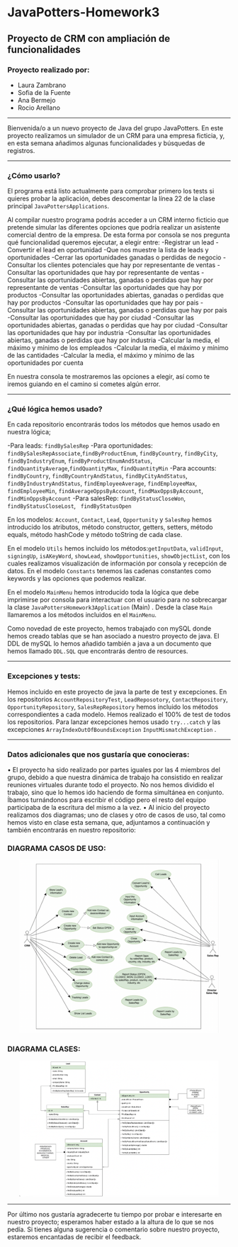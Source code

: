 # JavaPotters-Homework3

## Proyecto de CRM con ampliación de funcionalidades

### Proyecto realizado por:
* Laura Zambrano 
* Sofia de la Fuente
* Ana Bermejo
* Rocio Arellano 

----------------------------------------------------------------------------------------------------------------------------------------------------------------------------------------------------------------------------------------------------------------

Bienvenida/o a un nuevo proyecto de Java del grupo JavaPotters. 
En este proyecto realizamos un simulador de un CRM para una empresa ficticia, y, en esta semana añadimos algunas funcionalidades y búsquedas de registros. 

------------------------------------------------------------------------------------------------------------------------------

### ¿Cómo usarlo?

El programa está listo actualmente para comprobar primero los tests si quieres probar la aplicación, debes descomentar la línea 22 de la clase principal `JavaPottersApplications`. 

Al compilar nuestro programa podrás acceder a un CRM interno ficticio que pretende simular las diferentes opciones que podría realizar un asistente comercial dentro de la empresa. 
De esta forma por consola se nos pregunta qué funcionalidad queremos ejecutar, a elegir entre: 
-Registrar un lead 
-Convertir el lead en oportunidad
-Que nos muestre la lista de leads y oportunidades
-Cerrar las oportunidades ganadas o perdidas de negocio
-Consultar los clientes potenciales que hay por representante de ventas
-Consultar las oportunidades que hay por representante de ventas
-Consultar las oportunidades abiertas, ganadas o perdidas que hay por representante de ventas
-Consultar las oportunidades que hay por productos
-Consultar las oportunidades abiertas, ganadas o perdidas que hay por productos
-Consultar las oportunidades que hay por pais
-Consultar las oportunidades abiertas, ganadas o perdidas que hay por pais
-Consultar las oportunidades que hay por ciudad
-Consultar las oportunidades abiertas, ganadas o perdidas que hay por ciudad
-Consultar las oportunidades que hay por industria
-Consultar las oportunidades abiertas, ganadas o perdidas que hay por industria
-Calcular la media, el máximo y mínimo de los empleados 
-Calcular la media, el máximo y mínimo de las cantidades
-Calcular la media, el máximo y mínimo de las oportunidades por cuenta


En nuestra consola te mostraremos las opciones a elegir, así como te iremos guiando en el camino si cometes algún error. 

----------------------------------------------------------------------------------------------------------------------------------------------------------------------------------------------------------------------------------------------------

### ¿Qué lógica hemos usado?

En cada repositorio encontrarás todos los métodos que hemos usado en nuestra lógica;

-Para leads: `findBySalesRep`
-Para oportunidades: `findBySalesRepAssociate`,`findByProductEnum`, `findByCountry`, `findByCity`, `findByIndustryEnum`, `findByProductEnumAndStatus`, `findQuantityAverage`,`findQuantityMax`, `findQuantityMin` 
-Para accounts: `findByCountry`, `findByCountryAndStatus`, `findByCityAndStatus`, `findByIndustryAndStatus`, `findEmployeeAverage`, `findEmployeeMax`, `findEmployeeMin`, `findAverageOppsByAccount`, `findMaxOppsByAccount`, `findMinOppsByAccount`
-Para salesRep: `findByStatusCloseWon`, `findByStatusCloseLost`, ` findByStatusOpen`


En los modelos: `Account`, `Contact`, `Lead`, `Opportunity` y `SalesRep` hemos introducido los atributos, método constructor, getters, setters, método equals, método hashCode y método toString de cada clase. 

En el modelo `Utils` hemos incluido los métodos:`getInputData`, `validInput`, `signingUp`, `isAKeyWord`, `showLead`, `showOpportunities`, `showObjectList`, con los cuales realizamos visualización de información por consola y recepción de datos. 
En el modelo `Constants` tenemos las cadenas constantes como keywords y las opciones que podemos realizar. 

En el modelo `MainMenu` hemos introducido toda la lógica que debe imprimirse por consola para interactuar con el usuario para no sobrecargar la clase `JavaPottersHomework3Application` (Main) . 
Desde la clase `Main` llamaremos a los métodos incluidos en el `MainMenu`.

Como novedad de este proyecto, hemos trabajado con mySQL donde hemos creado tablas que se han asociado a nuestro proyecto de java. El DDL de mySQL lo hemos añadido también a java a un documento que hemos llamado `DDL.SQL` que encontrarás dentro de resources. 

--------------------------------------------------------------------------------------------------------------------------------------------------------------------------------------------------------------------------------------------------------------------------------------

### Excepciones y tests:

Hemos incluido en este proyecto de java la parte de test y excepciones. 
En los repositorios `AccountRepositoryTest`, `LeadReposotory`, `ContactRepository`, `OpportunityRepository`, `SalesRepRepository` hemos incluido los métodos correspondientes a cada modelo. 
Hemos realizado el 100% de test de todos los repositorios. 
Para lanzar excepciones hemos usado `try...catch` y las excepciones `ArrayIndexOutOfBoundsException` `InputMismatchException` .


----------------------------------------------------------------------------------------------------------------------------------------------------------------------------------------------------------------------------------------------------------------------------------------------------------

### Datos adicionales que nos gustaría que conocieras: 

•	El proyecto ha sido realizado por partes iguales por las 4 miembros del grupo, debido a que nuestra dinámica de trabajo ha consistido en realizar reuniones virtuales durante todo el proyecto. No nos hemos dividido el trabajo, sino que lo hemos ido haciendo de forma simultánea en conjunto. Íbamos turnándonos para escribir el código pero el resto del equipo participaba de la escritura del mismo a la vez.
•	Al inicio del proyecto realizamos dos diagramas; uno de clases y otro de casos de uso, tal como hemos visto en clase esta semana, que, adjuntamos a continuación y también encontrarás en nuestro repositorio: 

### DIAGRAMA CASOS DE USO:

<p align="center">
    <img src =https://github.com/JavaPotters/JavaPotters-Homework3/blob/main/Diagram_uses.png width="450">
</p>

### DIAGRAMA CLASES:

<p align="center">
    <img src = https://github.com/JavaPotters/JavaPotters-Homework3/blob/main/Diagram_classes.png width="450">
</p>

------------------------------------------------------------------------------------------------------------------------------------------------------------------------------------------------------------------------------------------------------------------------------------------------------------------------------------------------------------------------------------------------------------------------------------------------------------

Por último nos gustaría agradecerte tu tiempo por probar e interesarte en nuestro proyecto; esperamos haber estado a la altura de lo que se nos pedía.
Si tienes alguna sugerencia o comentario sobre nuestro proyecto, estaremos encantadas de recibir el feedback. 
